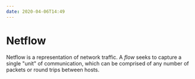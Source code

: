 ```yaml
---
date: 2020-04-06T14:49
---
```


# Netflow

Netflow is a representation of network traffic. A _flow_ seeks to
capture a single "unit" of communication, which can be comprised of
any number of packets or round trips between hosts.
